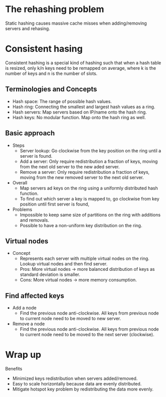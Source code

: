 # The rehashing problem

Static hashing causes massive cache misses when adding/removing servers and rehasing.

# Consistent hasing

Consistent hashing is a special kind of hashing such that when a hash table is resized, only k/n keys need to be remapped on average, where k is the number of keys and n is the number of slots.

## Terminologies and Concepts

- Hash space: The range of possible hash values.
- Hash ring: Connecting the smallest and largest hash values as a ring.
- Hash servers: Map servers based on IP/name onto the hash ring.
- Hash keys: No modular function. Map onto the hash ring as well.

## Basic approach
- Steps
  - Server lookup: Go clockwise from the key position on the ring until a server is found.
  - Add a server: Only require redistribution a fraction of keys, moving from the next old server to the new aded server.
  - Remove a server: Only require redistribution a fraction of keys, moving from the new removed server to the next old server.
- Overall
  - Map servers ad keys on the ring using a uniformly distributed hash function.
  - To find out which server a key is mapped to, go clockwise from key position until first server is found,
- Problems
  - Impossible to keep same size of partitions on the ring with additions and removals.
  - Possible to have a non-uniform key distribution on the ring.

## Virtual nodes
- Concept
  - Represents each server with multiple virtual nodes on the ring. Lookup virtual nodes and then find server.
  - Pros: More virtual nodes -&gt; more balanced distribution of keys as standard deviation is smaller.
  - Cons: More virtual nodes -&gt; more memory consumption.

## Find affected keys
- Add a node
  - Find the previous node anti-clockwise. All keys from previous node to current node need to be moved to new server.
- Remove a node
  - Find the previous node anti-clockwise. All keys from previous node to current node need to be moved to the next server (clockwise).

# Wrap up

Benefits
- Minimized keys redistribution when servers added/removed.
- Easy to scale horizontally because data are evenly distributed.
- Mitigate hotspot key problem by redistributing the data more evenly.

